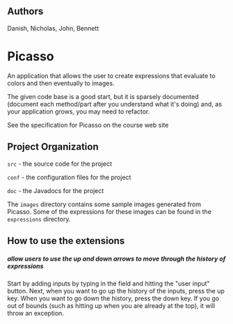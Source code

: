 ## Authors
Danish, Nicholas, John, Bennett

# Picasso

An application that allows the user to create expressions that
evaluate to colors and then eventually to images.

The given code base is a good start, but it is sparsely documented
(document each method/part after you understand what it's doing) and,
as your application grows, you may need to refactor.

See the specification for Picasso on the course web site

## Project Organization

`src` - the source code for the project

`conf` - the configuration files for the project

`doc` - the Javadocs for the project

The `images` directory contains some sample images generated from Picasso.  Some of the expressions for these images can be found in the `expressions` directory.

## How to use the extensions

##### allow users to use the up and down arrows to move through the history of expressions
Start by adding inputs by typing in the field and hitting the "user input" button. Next, when you want to go up the history of the inputs, press the up key. When you want to go down the history, press the down key. If you go out of bounds (such as hitting up when you are already at the top), it will throw an exception.